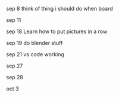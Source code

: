 sep 8
think of thing i should do when board 

sep 11

sep 18
Learn how to put pictures in a row 

sep 19
do blender stuff

sep 21
vs code working

sep 27

sep 28

oct 3
